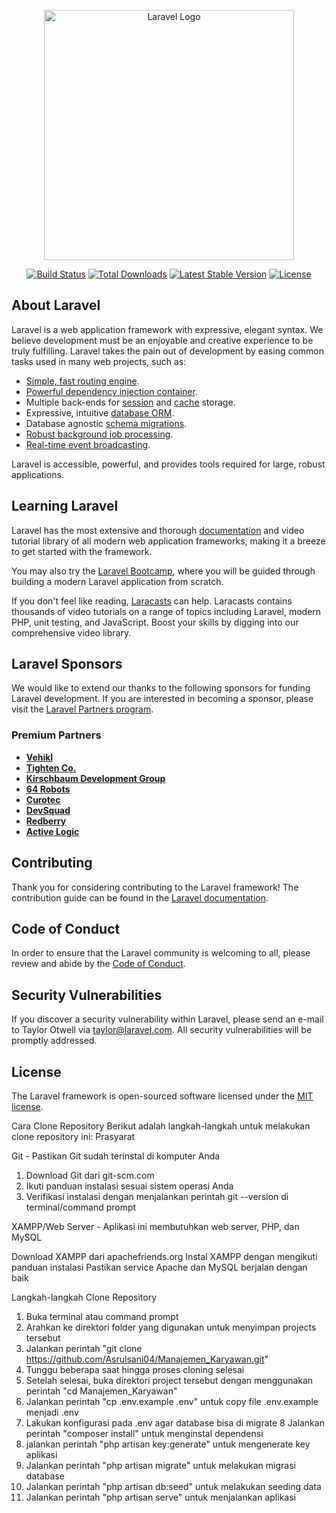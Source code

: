 <p align="center"><a href="https://laravel.com" target="_blank"><img src="https://raw.githubusercontent.com/laravel/art/master/logo-lockup/5%20SVG/2%20CMYK/1%20Full%20Color/laravel-logolockup-cmyk-red.svg" width="400" alt="Laravel Logo"></a></p>

<p align="center">
<a href="https://github.com/laravel/framework/actions"><img src="https://github.com/laravel/framework/workflows/tests/badge.svg" alt="Build Status"></a>
<a href="https://packagist.org/packages/laravel/framework"><img src="https://img.shields.io/packagist/dt/laravel/framework" alt="Total Downloads"></a>
<a href="https://packagist.org/packages/laravel/framework"><img src="https://img.shields.io/packagist/v/laravel/framework" alt="Latest Stable Version"></a>
<a href="https://packagist.org/packages/laravel/framework"><img src="https://img.shields.io/packagist/l/laravel/framework" alt="License"></a>
</p>

## About Laravel

Laravel is a web application framework with expressive, elegant syntax. We believe development must be an enjoyable and creative experience to be truly fulfilling. Laravel takes the pain out of development by easing common tasks used in many web projects, such as:

- [Simple, fast routing engine](https://laravel.com/docs/routing).
- [Powerful dependency injection container](https://laravel.com/docs/container).
- Multiple back-ends for [session](https://laravel.com/docs/session) and [cache](https://laravel.com/docs/cache) storage.
- Expressive, intuitive [database ORM](https://laravel.com/docs/eloquent).
- Database agnostic [schema migrations](https://laravel.com/docs/migrations).
- [Robust background job processing](https://laravel.com/docs/queues).
- [Real-time event broadcasting](https://laravel.com/docs/broadcasting).

Laravel is accessible, powerful, and provides tools required for large, robust applications.

## Learning Laravel

Laravel has the most extensive and thorough [documentation](https://laravel.com/docs) and video tutorial library of all modern web application frameworks, making it a breeze to get started with the framework.

You may also try the [Laravel Bootcamp](https://bootcamp.laravel.com), where you will be guided through building a modern Laravel application from scratch.

If you don't feel like reading, [Laracasts](https://laracasts.com) can help. Laracasts contains thousands of video tutorials on a range of topics including Laravel, modern PHP, unit testing, and JavaScript. Boost your skills by digging into our comprehensive video library.

## Laravel Sponsors

We would like to extend our thanks to the following sponsors for funding Laravel development. If you are interested in becoming a sponsor, please visit the [Laravel Partners program](https://partners.laravel.com).

### Premium Partners

- **[Vehikl](https://vehikl.com/)**
- **[Tighten Co.](https://tighten.co)**
- **[Kirschbaum Development Group](https://kirschbaumdevelopment.com)**
- **[64 Robots](https://64robots.com)**
- **[Curotec](https://www.curotec.com/services/technologies/laravel/)**
- **[DevSquad](https://devsquad.com/hire-laravel-developers)**
- **[Redberry](https://redberry.international/laravel-development/)**
- **[Active Logic](https://activelogic.com)**

## Contributing

Thank you for considering contributing to the Laravel framework! The contribution guide can be found in the [Laravel documentation](https://laravel.com/docs/contributions).

## Code of Conduct

In order to ensure that the Laravel community is welcoming to all, please review and abide by the [Code of Conduct](https://laravel.com/docs/contributions#code-of-conduct).

## Security Vulnerabilities

If you discover a security vulnerability within Laravel, please send an e-mail to Taylor Otwell via [taylor@laravel.com](mailto:taylor@laravel.com). All security vulnerabilities will be promptly addressed.

## License

The Laravel framework is open-sourced software licensed under the [MIT license](https://opensource.org/licenses/MIT).

Cara Clone Repository
Berikut adalah langkah-langkah untuk melakukan clone repository ini:
Prasyarat

Git - Pastikan Git sudah terinstal di komputer Anda

1. Download Git dari git-scm.com
2. Ikuti panduan instalasi sesuai sistem operasi Anda
3. Verifikasi instalasi dengan menjalankan perintah git --version di terminal/command prompt


XAMPP/Web Server - Aplikasi ini membutuhkan web server, PHP, dan MySQL

Download XAMPP dari apachefriends.org
Instal XAMPP dengan mengikuti panduan instalasi
Pastikan service Apache dan MySQL berjalan dengan baik



Langkah-langkah Clone Repository

1. Buka terminal atau command prompt
2. Arahkan ke direktori folder yang digunakan untuk menyimpan projects tersebut
3. Jalankan perintah "git clone https://github.com/Asrulsani04/Manajemen_Karyawan.git"
4. Tunggu beberapa saat hingga proses cloning selesai
5. Setelah selesai, buka direktori project tersebut dengan menggunakan perintah "cd Manajemen_Karyawan"
6. Jalankan perintah "cp .env.example .env" untuk copy file .env.example menjadi .env
7. Lakukan konfigurasi pada .env agar database bisa di migrate
8  Jalankan perintah "composer install" untuk menginstal dependensi
9. jalankan perintah "php artisan key:generate" untuk mengenerate key aplikasi
10. Jalankan perintah "php artisan migrate" untuk melakukan migrasi database
11. Jalankan perintah "php artisan db:seed" untuk melakukan seeding data
12. Jalankan perintah "php artisan serve" untuk menjalankan aplikasi